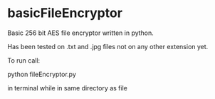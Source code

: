 # basicFileEncryptor
Basic 256 bit AES file encryptor written in python.

Has been tested on .txt and .jpg files not on any other extension yet.

To run call:

python fileEncryptor.py 

in terminal while in same directory as file
